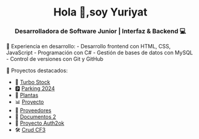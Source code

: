 <h1 align="center">Hola 👋,soy Yuriyat</h1>
<h3 align="center">Desarrolladora de Software Junior | Interfaz & Backend 💻</h3>
💼 Experiencia en desarrollo:
- Desarrollo frontend con HTML, CSS, JavaScript
- Programación con C#
- Gestión de bases de datos con MySQL
- Control de versiones con Git y GitHub

🧠 Proyectos destacados:
- 🚗 [Turbo Stock](https://github.com/yuriyatc/turbo-stock)
- 🅿️ [Parking 2024](https://github.com/yuriyatc/parking2024)
- 🌱 [Plantas](https://github.com/yuriyatc/plantas)
- 📊 [Proyecto](https://github.com/yuriyatc/proyecto)
- 📁 [Proveedores](https://github.com/mlarause/proveedores)
- 📂 [Documentos 2](https://github.com/mlarause/documentos2)
- 🔐 [Proyecto Auth2ok](https://github.com/mlarause/proyecto-auth2ok)
- 🛠️ [Crud CF3](https://github.com/mlarause/crudcf3)
